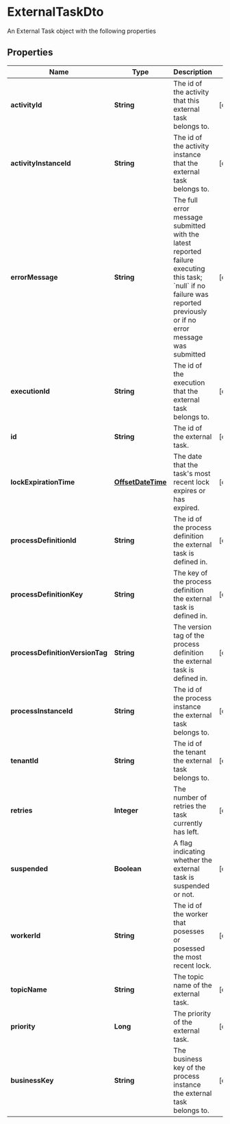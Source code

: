

# ExternalTaskDto

An External Task object with the following properties
## Properties

Name | Type | Description | Notes
------------ | ------------- | ------------- | -------------
**activityId** | **String** | The id of the activity that this external task belongs to. |  [optional]
**activityInstanceId** | **String** | The id of the activity instance that the external task belongs to. |  [optional]
**errorMessage** | **String** | The full error message submitted with the latest reported failure executing this task; &#x60;null&#x60; if no failure was reported previously or if no error message was submitted |  [optional]
**executionId** | **String** | The id of the execution that the external task belongs to. |  [optional]
**id** | **String** | The id of the external task. |  [optional]
**lockExpirationTime** | [**OffsetDateTime**](OffsetDateTime.md) | The date that the task&#39;s most recent lock expires or has expired. |  [optional]
**processDefinitionId** | **String** | The id of the process definition the external task is defined in. |  [optional]
**processDefinitionKey** | **String** | The key of the process definition the external task is defined in. |  [optional]
**processDefinitionVersionTag** | **String** | The version tag of the process definition the external task is defined in. |  [optional]
**processInstanceId** | **String** | The id of the process instance the external task belongs to. |  [optional]
**tenantId** | **String** | The id of the tenant the external task belongs to. |  [optional]
**retries** | **Integer** | The number of retries the task currently has left. |  [optional]
**suspended** | **Boolean** | A flag indicating whether the external task is suspended or not. |  [optional]
**workerId** | **String** | The id of the worker that posesses or posessed the most recent lock. |  [optional]
**topicName** | **String** | The topic name of the external task. |  [optional]
**priority** | **Long** | The priority of the external task. |  [optional]
**businessKey** | **String** | The business key of the process instance the external task belongs to. |  [optional]



